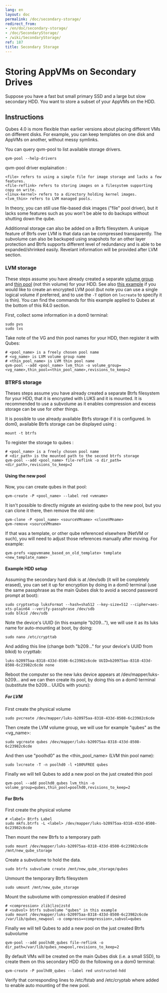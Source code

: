 ```yaml
---
lang: en
layout: doc
permalink: /doc/secondary-storage/
redirect_from:
- /en/doc/secondary-storage/
- /doc/SecondaryStorage/
- /wiki/SecondaryStorage/
ref: 187
title: Secondary Storage
---
```


# Storing AppVMs on Secondary Drives

Suppose you have a fast but small primary SSD and a large but slow secondary HDD.
You want to store a subset of your AppVMs on the HDD.

## Instructions

Qubes 4.0 is more flexible than earlier versions about placing different VMs on different disks.
For example, you can keep templates on one disk and AppVMs on another, without messy symlinks.

You can query qvm-pool to list available storage drivers.

```
qvm-pool --help-drivers
```
qvm-pool driver explaination :
```
<file> refers to using a simple file for image storage and lacks a few features.
<file-reflink> refers to storing images on a filesystem supporting copy on write.
<linux-kernel> refers to a directory holding kernel images.
<lvm_thin> refers to LVM managed pools.
```
In theory, you can still use file-based disk images ("file" pool driver), but it lacks some features such as you won't be able to do backups without shutting down the qube.

Additionnal storage can also be added on a Btrfs filesystem. A unique feature of Btrfs over LVM is that data can be compressed transparently. The subvolume can also be backuped using snapshots for an other layer protection and Btrfs supports different level of redundancy and is able to be expanded/shrinked easily. Revelant information will be provided after LVM section.

### LVM storage

These steps assume you have already created a separate [volume group](https://access.redhat.com/documentation/en-us/red_hat_enterprise_linux/6/html/logical_volume_manager_administration/vg_admin#VG_create) and [thin pool](https://access.redhat.com/documentation/en-us/red_hat_enterprise_linux/6/html/logical_volume_manager_administration/thinly_provisioned_volume_creation) (not thin volume) for your HDD.
See also [this example](https://www.linux.com/blog/how-full-encrypt-your-linux-system-lvm-luks) if you would like to create an encrypted LVM pool (but note you can use a single logical volume if preferred, and to use the `-T` option on `lvcreate` to specify it is thin). You can find the commands for this example applied to Qubes at the bottom of this R4.0 section.

First, collect some information in a dom0 terminal:

```
sudo pvs
sudo lvs
```

Take note of the VG and thin pool names for your HDD, then register it with Qubes:

```shell_session
# <pool_name> is a freely chosen pool name
# <vg_name> is LVM volume group name
# <thin_pool_name> is LVM thin pool name
qvm-pool --add <pool_name> lvm_thin -o volume_group=<vg_name>,thin_pool=<thin_pool_name>,revisions_to_keep=2
```

### BTRFS storage
Theses steps assume you have already created a separate Btrfs filesystem for your HDD, that it is encrypted with LUKS and it is mounted. It is recommended to use a subvolume as it enables compression and excess storage can be use for other things.


It is possible to use already available Btrfs storage if it is configured. In dom0, available Btrfs storage can be displayed using :
```
mount -t btrfs
```
To register the storage to qubes :

```shell_session
# <pool_name> is a freely chosen pool name
# <dir_path> is the mounted path to the second btrfs storage
qvm-pool --add <pool_name> file-reflink -o dir_path=<dir_path>,revisions_to_keep=2
```

#### Using the new pool

Now, you can create qubes in that pool:

```
qvm-create -P <pool_name> --label red <vmname>
```

It isn't possible to directly migrate an existing qube to the new pool, but you can clone it there, then remove the old one:

```
qvm-clone -P <pool_name> <sourceVMname> <cloneVMname>
qvm-remove <sourceVMname>
```

If that was a template, or other qube referenced elsewhere (NetVM or such), you will need to adjust those references manually after moving.
For example:

```
qvm-prefs <appvmname_based_on_old_template> template <new_template_name>
```

#### Example HDD setup

Assuming the secondary hard disk is at /dev/sdb (it will be completely erased), you can set it up for encryption by doing in a dom0 terminal (use the same passphrase as the main Qubes disk to avoid a second password prompt at boot):

```
sudo cryptsetup luksFormat --hash=sha512 --key-size=512 --cipher=aes-xts-plain64 --verify-passphrase /dev/sdb
sudo blkid /dev/sdb
```

Note the device's UUID (in this example "b209..."), we will use it as its luks name for auto-mounting at boot, by doing:

```
sudo nano /etc/crypttab
```

And adding this line (change both "b209..." for your device's UUID from blkid) to crypttab:

```
luks-b20975aa-8318-433d-8508-6c23982c6cde UUID=b20975aa-8318-433d-8508-6c23982c6cde none
```

Reboot the computer so the new luks device appears at /dev/mapper/luks-b209... and we can then create its pool, by doing this on a dom0 terminal (substitute the b209... UUIDs with yours):

##### For LVM

First create the physical volume

```
sudo pvcreate /dev/mapper/luks-b20975aa-8318-433d-8508-6c23982c6cde
```

Then create the LVM volume group, we will use for example "qubes" as the <vg_name>:

```
sudo vgcreate qubes /dev/mapper/luks-b20975aa-8318-433d-8508-6c23982c6cde
```

And then use "poolhd0" as the <thin_pool_name> (LVM thin pool name):

```
sudo lvcreate -T -n poolhd0 -l +100%FREE qubes
```

Finally we will tell Qubes to add a new pool on the just created thin pool

```
qvm-pool --add poolhd0_qubes lvm_thin -o volume_group=qubes,thin_pool=poolhd0,revisions_to_keep=2
```
#### For Btrfs

First create the physical volume

```
# <label> Btrfs Label
sudo mkfs.btrfs -L <label> /dev/mapper/luks-b20975aa-8318-433d-8508-6c23982c6cde
```

Then mount the new Btrfs to a temporary path

```
sudo mount /dev/mapper/luks-b20975aa-8318-433d-8508-6c23982c6cde /mnt/new_qube_storage
```
Create a subvolume to hold the data. 
```
sudo btrfs subvolume create /mnt/new_qube_storage/qubes
```
Unmount the temporary Btrfs filesystem
```
sudo umount /mnt/new_qube_storage
```
Mount the subvolume with compression enabled if desired
```
# <compression> zlib|lzo|zstd
# <subvol> btrfs subvolume "qubes" in this example
sudo mount /dev/mapper/luks-b20975aa-8318-433d-8508-6c23982c6cde /var/lib/qubes_newpool -o compress=<compression>,subvol=qubes
```

Finally we will tell Qubes to add a new pool on the just created Btrfs subvolume

```
qvm-pool --add poolhd0_qubes file-reflink -o dir_path=/var/lib/qubes_newpool,revisions_to_keep=2
```

By default VMs will be created on the main Qubes disk (i.e. a small SSD), to create them on this secondary HDD do the following on a dom0 terminal:

```
qvm-create -P poolhd0_qubes --label red unstrusted-hdd
```

Verify that corresponding lines to /etc/fstab and /etc/cryptab where added to enable auto mounting of the new pool.


[Qubes Backup]: /doc/BackupRestore/
[TemplateVM]: /doc/Templates/
